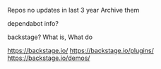 Repos no updates in last 3 year
Archive them

dependabot info?

backstage?
What is, What do

https://backstage.io/
https://backstage.io/plugins/
https://backstage.io/demos/